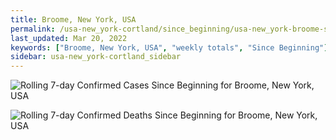 ```yaml
---
title: Broome, New York, USA
permalink: /usa-new_york-cortland/since_beginning/usa-new_york-broome-since_beginning.html
last_updated: Mar 20, 2022
keywords: ["Broome, New York, USA", "weekly totals", "Since Beginning"]
sidebar: usa-new_york-cortland_sidebar
---
```


![Rolling 7-day Confirmed Cases Since Beginning for Broome, New York, USA](/covid_tracker/images/graphs/usa-new_york-broome-rolling_7_days_confirmed-since_beginning_graph.png)

![Rolling 7-day Confirmed Deaths Since Beginning for Broome, New York, USA](/covid_tracker/images/graphs/usa-new_york-broome-rolling_7_days_deaths-since_beginning_graph.png)
